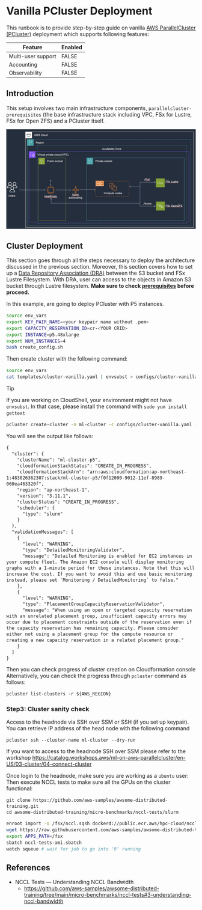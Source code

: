 # Vanilla PCluster Deployment

This runbook is to provide step-by-step guide on vanilla [AWS ParallelCluster (PCluster)](https://github.com/aws/aws-parallelcluster) deployment which supports following features:

|Feature	|Enabled	|
|---	|---	|
|Multi-user support	|FALSE	|
|Accounting	|FALSE	|
|Observability	|FALSE	|

## Introduction

This setup involves two main infrastructure components, `parallelcluster-prerequisites`  (the base infrastructure stack including VPC, FSx for Lustre, FSx for Open ZFS) and a PCluster itself.  

![core-infra-architecture](../../../0.docs/core-infra-architecture.png)

## Cluster Deployment 

This section goes through all the steps necessary to deploy the architecture discussed in the previous section. Moreover, this section covers how to set up a [Data Repository Association (DRA)](https://docs.aws.amazon.com/fsx/latest/LustreGuide/create-dra-linked-data-repo.html) between the S3 bucket and FSx Lustre Filesystem. With DRA, user can access to the objects in Amazon S3 bucket through Lustre filesystem. **Make sure to check [prerequisites](https://github.com/aws-samples/awsome-distributed-training/tree/geniac/1.architectures/2.aws-parallelcluster#2-pre-requisites) before proceed.**


In this example, are going to deploy PCluster with P5 instances.


```bash
source env_vars
export KEY_PAIR_NAME=<your keypair name without .pem>
export CAPACITY_RESERVATION_ID=cr-<YOUR CRID>
export INSTANCE=p5.48xlarge
export NUM_INSTANCES=4
bash create_config.sh
```

Then create cluster with the following command:

```bash
source env_vars
cat templates/cluster-vanilla.yaml | envsubst > configs/cluster-vanilla.yaml
```

> [!TIP]  
> If you are working on CloudShell, your environment might not have `envsubst`. In that case, please install the command with `sudo yum install gettext`

```bash
pcluster create-cluster -n ml-cluster -c configs/cluster-vanilla.yaml -r ${AWS_REGION}
```

You will see the output like follows:

```
{
  "cluster": {
    "clusterName": "ml-cluster-p5",
    "cloudformationStackStatus": "CREATE_IN_PROGRESS",
    "cloudformationStackArn": "arn:aws:cloudformation:ap-northeast-1:483026362307:stack/ml-cluster-p5/f0f12000-9012-11ef-8989-060ea463320f",
    "region": "ap-northeast-1",
    "version": "3.11.1",
    "clusterStatus": "CREATE_IN_PROGRESS",
    "scheduler": {
      "type": "slurm"
    }
  },
  "validationMessages": [
    {
      "level": "WARNING",
      "type": "DetailedMonitoringValidator",
      "message": "Detailed Monitoring is enabled for EC2 instances in your compute fleet. The Amazon EC2 console will display monitoring graphs with a 1-minute period for these instances. Note that this will increase the cost. If you want to avoid this and use basic monitoring instead, please set `Monitoring / DetailedMonitoring` to false."
    },
    {
      "level": "WARNING",
      "type": "PlacementGroupCapacityReservationValidator",
      "message": "When using an open or targeted capacity reservation with an unrelated placement group, insufficient capacity errors may occur due to placement constraints outside of the reservation even if the capacity reservation has remaining capacity. Please consider either not using a placement group for the compute resource or creating a new capacity reservation in a related placement group."
    }
  ]
}
```

Then you can check progress of cluster creation on Cloudformation console
Alternatively, you can check the progress through `pcluster` command as follows:

```
pcluster list-clusters -r ${AWS_REGION}
```

### Step3:  Cluster sanity check

Access to the headnode via SSH over SSM or SSH (if you set up keypair). You can retrieve IP address of the head node with the following command

```
pcluster ssh --cluster-name ml-cluster --dry-run
```

If you want to access to the headnode SSH over SSM please refer to the workshop https://catalog.workshops.aws/ml-on-aws-parallelcluster/en-US/03-cluster/04-connect-cluster

Once login to the headnode, make sure you are working as a `ubuntu` user:
Then execute NCCL tests to make sure all the GPUs on the cluster functional:

```
git clone https://github.com/aws-samples/awsome-distributed-training.git
cd awsome-distributed-training/micro-benchmarks/nccl-tests/slurm
```

```bash
enroot import -o /fsx/nccl.sqsh dockerd://public.ecr.aws/hpc-cloud/nccl-tests:latest
wget https://raw.githubusercontent.com/aws-samples/awsome-distributed-training/refs/heads/main/micro-benchmarks/nccl-tests/slurm/nccl-tests-container.sbatch
export APPS_PATH=/fsx
sbatch nccl-tests-ami.sbatch 
watch squeue # wait for job to go into 'R' running
```



## References

* NCCL Tests — Understanding NCCL Bandwidth
    * https://github.com/aws-samples/awsome-distributed-training/tree/main/micro-benchmarks/nccl-tests#3-understanding-nccl-bandwidth

